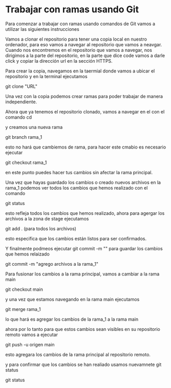 # Trabajar con ramas usando Git 

Para comenzar a trabajar con ramas usando comandos de Git vamos a utilizar las siguientes instrucciones 

Vamos a clonar el repositorio para tener una copia local en nuestro ordenador, para eso vamos a navegar al repositorio que vamos a neavgar. 
Cuando nos encontremos en el repositorio que vamos a navegar, nos dirigimos a la parte del repositorio, en la parte que dice code vamos a darle click y copiar la dirección url en
la sección HTTPS. 

Para crear la copia, navegamos en la taermial donde vamos a ubicar el repositorio y en la terminal ejecutamos 

git clone "URL"

Una vez con la copia podemos crear ramas para poder trabajar de manera independiente. 

Ahora que ya tenemos el repositorio clonado, vamos a navegar en el con el comando cd 

y creamos una nueva rama 

git branch rama_1

esto no hará que cambiemos de rama, para hacer este cmabio es necesario ejecutar 

git checkout rama_1 

en este punto puedes hacer tus cambios sin afectar la rama principal. 

Una vez que hayas guardado los cambios o creado nuevos archivos en la rama_1 podemos ver todos los cambios que hemos realizado con el comando 

git status 

esto refleja todos los cambios que hemos realizado, ahora para agergar los archivos a la zona de stage ejecutamos 

git add . (para todos los archivos)

esto especifica que los cambios están listos para ser confirmados. 

Y finalmente podmeos ejecutar git commit -m "" para guardar los cambios que hemos relaizado 

git commit -m "agrego archivos a la rama_1"

Para fusionar los cambios a la rama principal, vamos a cambiar a la rama main 

git checkout main 

y una vez que estamos navegando en la rama main ejecutamos 

git merge rama_1

lo que hará es agregar los cambios de la rama_1 a la rama main

ahora por lo tanto para que estos cambios sean visibles en su repositorio remoto vamos a ejecutar 

git push -u origen main 

esto agregara los cambios de la rama principal al repositorio remoto. 

y para confirmar que los cambios se han realiado usamos nuevamnete git status 

git status 

